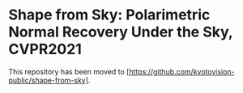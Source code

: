 # Shape from Sky: Polarimetric Normal Recovery Under the Sky, CVPR2021

This repository has been moved to [https://github.com/kyotovision-public/shape-from-sky].

